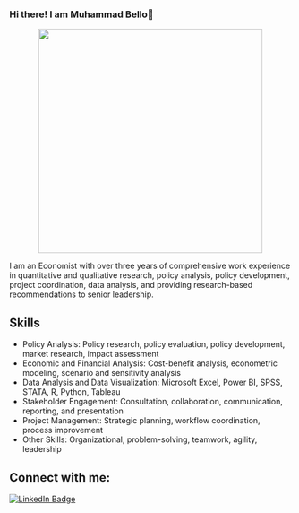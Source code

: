 ### Hi there! I am Muhammad Bello👋

<div align="center">
  <img src="https://www.cdc.gov/polaris/media/images/2024/09/policywheel-2@2x.png" width="400" height="400"/>
</div>      

I am an Economist with over three years of comprehensive work experience in quantitative and qualitative research, policy analysis, policy development, project coordination, data analysis, and providing research-based recommendations to senior leadership. 

## Skills
- Policy Analysis: Policy research, policy evaluation, policy development, market research, impact assessment
- Economic and Financial Analysis: Cost-benefit analysis, econometric modeling, scenario and sensitivity analysis
- Data Analysis and Data Visualization: Microsoft Excel, Power BI, SPSS, STATA, R, Python, Tableau
- Stakeholder Engagement: Consultation, collaboration, communication, reporting, and presentation
- Project Management: Strategic planning, workflow coordination, process improvement
- Other Skills: Organizational, problem-solving, teamwork, agility, leadership

## Connect with me:
<div id="badges">
  <a href=https://www.linkedin.com/in/muhammad-adeiza-bello-15031916a/>
    <img src="https://img.shields.io/badge/LinkedIn-blue?style=for-the-badge&logo=linkedin&logoColor=white" alt="LinkedIn Badge"/>

